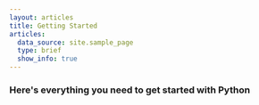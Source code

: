 ```yaml
---
layout: articles
title: Getting Started
articles:
  data_source: site.sample_page
  type: brief
  show_info: true
---
```


### Here's everything you need to get started with Python
